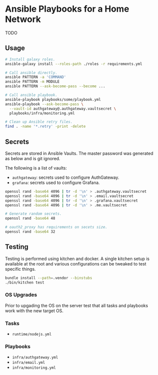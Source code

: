 Ansible Playbooks for a Home Network
====================================
TODO


Usage
-----
```bash
# Install galaxy roles.
ansible-galaxy install --roles-path ./roles -r requirements.yml

# Call ansible directly.
ansible PATTERN -a 'COMMAND'
ansible PATTERN -m MODULE
ansible PATTERN --ask-become-pass --become ...

# Call ansible playbook.
ansible-playbook playbooks/some/playbook.yml
ansible-playbook --ask-become-pass \
  --vault-id authgateway@.authgateway.vaultsecret \
  playbooks/infra/monitoring.yml

# Clean up Ansible retry files.
find . -name '*.retry' -print -delete
```


Secrets
-------
Secrets are stored in Ansible Vaults.
The master password was generated as below and is git ignored.

The following is a list of vaults:

  * `authgateway`: secrets used to configure AuthGateway.
  * `grafana`: secrets used to configure Grafana.

```bash
openssl rand -base64 4096 | tr -d '\n' > .authgateway.vaultsecret
openssl rand -base64 4096 | tr -d '\n' > .email.vaultsecret
openssl rand -base64 4096 | tr -d '\n' > .grafana.vaultsecret
openssl rand -base64 4096 | tr -d '\n' > .me.vaultsecret

# Generate random secrets.
openssl rand -base64 48

# oauth2_proxy has requirements on secets size.
openssl rand -base64 32
```


Testing
-------
Testing is performed using kitchen and docker.
A single kitchen setup is available at the root and various
configurations can be tweaked to test specific things.

```bash
bundle install --path=.vendor --binstubs
./bin/kitchen test
```

### OS Upgrades
Prior to upgading the OS on the server test that all tasks and
playbooks work with the new target OS.

### Tasks

  * `runtime/nodejs.yml`

### Playbooks

  * `infra/authgateway.yml`
  * `infra/email.yml`
  * `infra/monitoring.yml`
